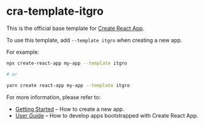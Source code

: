# cra-template-itgro

This is the official base template for [Create React App](https://github.com/facebook/create-react-app).

To use this template, add `--template itgro` when creating a new app.

For example:

```sh
npx create-react-app my-app --template itgro

# or

yarn create react-app my-app --template itgro
```

For more information, please refer to:

- [Getting Started](https://create-react-app.dev/docs/getting-started) – How to create a new app.
- [User Guide](https://create-react-app.dev) – How to develop apps bootstrapped with Create React App.
